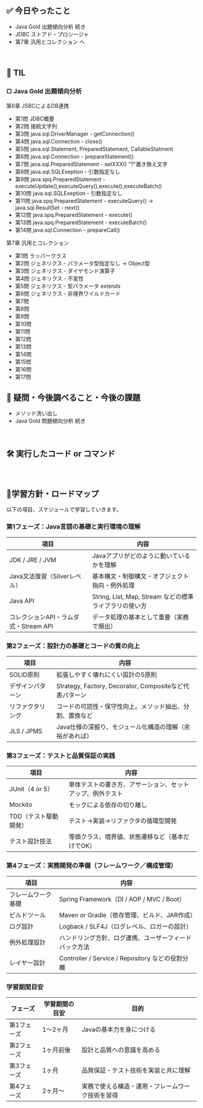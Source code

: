 ## ✅ 今日やったこと
- Java Gold 出題傾向分析 続き
 - JDBC ストアド・プロシージャ
 - 第7章 汎用とコレクション へ


<br>


## 📌 TIL
### ▢ Java Gold 出題傾向分析
第6章 JSBCによるDB連携
 - 第1問 JDBC概要
 - 第2問 接続文字列
 - 第3問 java.sql.DriverManager - getConnection()
 - 第4問 java.sql.Connection - close()
 - 第5問 java.sql.Statement, PreparedStatement, CallableStatment
 - 第6問 java.sql.Connection - prepareStatement()
 - 第7問 java.sql.PreparedStatement - setXXX() "?"置き換え文字
 - 第8問 java.sql.SQLExeption - 引数指定なし
 - 第9問 java.spq.PreparedStatement - executeUpdate(),executeQuery(),execute(),executeBatch()
 - 第10問 java.sql.SQLExeption - 引数指定なし
 - 第11問 java.spq.PreparedStatement - executeQuery() → java.sql.ResultSet - next()
 - 第12問 java.spq.PreparedStatement - execute()
 - 第13問 java.spq.PreparedStatement - executeBatch()
 - 第14問 java.sql.Connection - prepareCall()

第7章 汎用とコレクション
 - 第1問 ラッパークラス
 - 第2問 ジェネリクス - パラメータ型指定なし → Object型
 - 第3問 ジェネリクス - ダイヤモンド演算子
 - 第4問 ジェネリクス - 不変性
 - 第5問 ジェネリクス - 型パラメータ extends
 - 第6問 ジェネリクス - 非境界ワイルドカード
 - 第7問 
 - 第8問 
 - 第9問 
 - 第10問 
 - 第11問 
 - 第12問 
 - 第13問 
 - 第14問 
 - 第15問 
 - 第16問 
 - 第17問 


## 🤔 疑問・今後調べること・今後の課題
- メソッド洗い出し
- Java Gold 問題傾向分析 続き

<br>

## 🛠️ 実行したコード or コマンド
### 
<br>

##  🧩学習方針・ロードマップ
以下の項目、スケジュールで学習していきます。

### **第1フェーズ：Java言語の基礎と実行環境の理解**

| 項目 | 内容 |
| --- | --- |
| JDK / JRE / JVM | Javaアプリがどのように動いているかを理解 |
| Java文法復習（Silverレベル） | 基本構文・制御構文・オブジェクト指向・例外処理 |
| Java API | String, List, Map, Stream などの標準ライブラリの使い方 |
| コレクションAPI・ラムダ式・Stream API | データ処理の基本として重要（実務で頻出） |

### **第2フェーズ：設計力の基礎とコードの質の向上**

| 項目 | 内容 |
| --- | --- |
| SOLID原則 | 拡張しやすく壊れにくい設計の5原則 |
| デザインパターン | Strategy, Factory, Decorator, Compositeなど代表パターン |
| リファクタリング | コードの可読性・保守性向上。メソッド抽出、分割、置換など |
| JLS / JPMS | Java仕様の深掘り、モジュール化構造の理解（余裕があれば） |

### **第3フェーズ：テストと品質保証の実践**

| 項目 | 内容 |
| --- | --- |
| JUnit（4 or 5） | 単体テストの書き方、アサーション、セットアップ、例外テスト |
| Mockito | モックによる依存の切り離し |
| TDD（テスト駆動開発） | テスト→実装→リファクタの循環型開発 |
| テスト設計技法 | 等価クラス、境界値、状態遷移など（基本だけでOK） |

### **第4フェーズ：実務開発の準備（フレームワーク／構成管理）**

| 項目 | 内容 |
| --- | --- |
| フレームワーク基礎 | Spring Framework（DI / AOP / MVC / Boot） |
| ビルドツール | Maven or Gradle（依存管理、ビルド、JAR作成） |
| ログ設計 | Logback / SLF4J（ログレベル、ロガーの設計） |
| 例外処理設計 | ハンドリング方針、ログ連携、ユーザーフィードバック方法 |
| レイヤー設計 | Controller / Service / Repository などの役割分離 |

### 学習期間目安

| フェーズ | 学習期間の目安 | 目的 |
| --- | --- | --- |
| 第1フェーズ | 1～2ヶ月 | Javaの基本力を身につける |
| 第2フェーズ | 1ヶ月前後 | 設計と品質への意識を高める |
| 第3フェーズ | 1ヶ月 | 品質保証・テスト技術を実装と共に理解 |
| 第4フェーズ | 2ヶ月～ | 実務で使える構造・運用・フレームワーク技術を習得 |